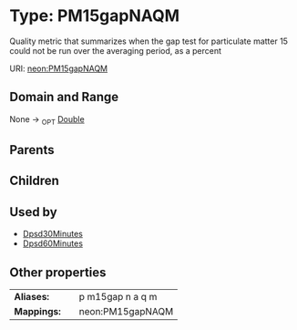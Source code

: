 
# Type: PM15gapNAQM


Quality metric that summarizes when the gap test for particulate matter 15 could not be run over the averaging period, as a percent

URI: [neon:PM15gapNAQM](https://data.neonscience.org/PM15gapNAQM)


## Domain and Range

None ->  <sub>OPT</sub> [Double](types/Double.md)

## Parents


## Children


## Used by

 * [Dpsd30Minutes](Dpsd30Minutes.md)
 * [Dpsd60Minutes](Dpsd60Minutes.md)

## Other properties

|  |  |  |
| --- | --- | --- |
| **Aliases:** | | p m15gap n a q m |
| **Mappings:** | | neon:PM15gapNAQM |

